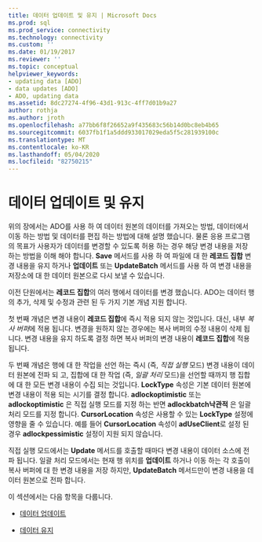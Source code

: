 ```yaml
---
title: 데이터 업데이트 및 유지 | Microsoft Docs
ms.prod: sql
ms.prod_service: connectivity
ms.technology: connectivity
ms.custom: ''
ms.date: 01/19/2017
ms.reviewer: ''
ms.topic: conceptual
helpviewer_keywords:
- updating data [ADO]
- data updates [ADO]
- ADO, updating data
ms.assetid: 8dc27274-4f96-43d1-913c-4ff7d01b9a27
author: rothja
ms.author: jroth
ms.openlocfilehash: a77bb6f8f26652a9f435683c56b14d0bc8eb4b65
ms.sourcegitcommit: 6037fb1f1a5ddd933017029eda5f5c281939100c
ms.translationtype: MT
ms.contentlocale: ko-KR
ms.lasthandoff: 05/04/2020
ms.locfileid: "82750215"
---
```

# <a name="updating-and-persisting-data"></a>데이터 업데이트 및 유지
위의 장에서는 ADO를 사용 하 여 데이터 원본의 데이터를 가져오는 방법, 데이터에서 이동 하는 방법 및 데이터를 편집 하는 방법에 대해 설명 했습니다. 물론 응용 프로그램의 목표가 사용자가 데이터를 변경할 수 있도록 허용 하는 경우 해당 변경 내용을 저장 하는 방법을 이해 해야 합니다. **Save** 메서드를 사용 하 여 파일에 대 한 **레코드 집합** 변경 내용을 유지 하거나 **업데이트** 또는 **UpdateBatch** 메서드를 사용 하 여 변경 내용을 저장소에 대 한 데이터 원본으로 다시 보낼 수 있습니다.  
  
 이전 단원에서는 **레코드 집합**의 여러 행에서 데이터를 변경 했습니다. ADO는 데이터 행의 추가, 삭제 및 수정과 관련 된 두 가지 기본 개념 지원 합니다.  
  
 첫 번째 개념은 변경 내용이 **레코드 집합**에 즉시 적용 되지 않는 것입니다. 대신, 내부 *복사 버퍼*에 적용 됩니다. 변경을 원하지 않는 경우에는 복사 버퍼의 수정 내용이 삭제 됩니다. 변경 내용을 유지 하도록 결정 하면 복사 버퍼의 변경 내용이 **레코드 집합**에 적용 됩니다.  
  
 두 번째 개념은 행에 대 한 작업을 선언 하는 즉시 (즉, *직접 실행* 모드) 변경 내용이 데이터 원본에 전파 되 고, 집합에 대 한 작업 (즉, *일괄 처리* 모드)을 선언할 때까지 행 집합에 대 한 모든 변경 내용이 수집 되는 것입니다. **LockType** 속성은 기본 데이터 원본에 변경 내용이 적용 되는 시기를 결정 합니다. **adlockoptimistic** 또는 **adlockoptimistic** 은 직접 실행 모드를 지정 하는 반면 **adlockbatch낙관적** 은 일괄 처리 모드를 지정 합니다. **CursorLocation** 속성은 사용할 수 있는 **LockType** 설정에 영향을 줄 수 있습니다. 예를 들어 **CursorLocation** 속성이 **adUseClient**로 설정 된 경우 **adlockpessimistic** 설정이 지원 되지 않습니다.  
  
 직접 실행 모드에서는 **Update** 메서드를 호출할 때마다 변경 내용이 데이터 소스에 전파 됩니다. 일괄 처리 모드에서는 현재 행 위치를 **업데이트** 하거나 이동 하는 각 호출이 복사 버퍼에 대 한 변경 내용을 저장 하지만, **UpdateBatch** 메서드만이 변경 내용을 데이터 원본으로 전파 합니다.  
  
 이 섹션에서는 다음 항목을 다룹니다.  
  
-   [데이터 업데이트](../../../ado/guide/data/updating-data.md)  
  
-   [데이터 유지](../../../ado/guide/data/persisting-data.md)
